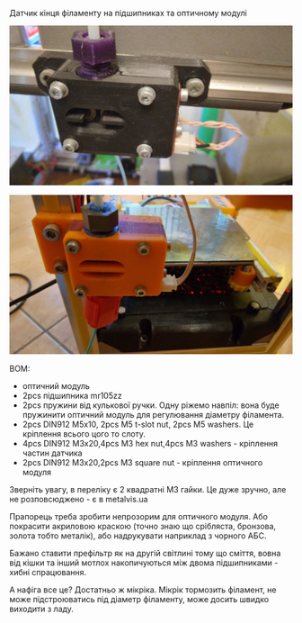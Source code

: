Датчик кінця філаменту на підшипниках та оптичному модулі

![](./photo/photo_2022-06-30_21-20-55.jpg)

![](./photo/photo_2022-06-30_21-21-19.jpg)

BOM:
- оптичний модуль
- 2pcs підшипника mr105zz
- 2pcs пружини від кулькової ручки. Одну ріжемо навпіл: вона буде пружинити оптичний модуль для регулювання діаметру філамента.
- 2pcs DIN912 M5x10, 2pcs M5 t-slot nut, 2pcs M5 washers. Це кріплення всього цого то слоту.
- 4pcs DIN912 M3x20,4pcs M3 hex nut,4pcs M3 washers - кріплення частин датчика
- 2pcs DIN912 M3x20,2pcs M3 square nut - кріплення оптичного модуля

Зверніть увагу, в переліку є 2 квадратні M3 гайки. Це дуже зручно, але не розповсюджено - є в metalvis.ua 

Прапорець треба зробити непрозорим для оптичного модуля. Або покрасити акриловою краскою (точно знаю що срібляста, бронзова, золота тобто металік), або надрукувати наприклад з чорного АБС.

Бажано ставити префільтр як на другій світлині тому що сміття, вовна від кішки та інший мотлох накопичуються між двома підшипниками - хибні спрацювання.

А нафіга все це? Достатньо ж мікріка. 
Мікрік тормозить філамент, не може підстроюватись під діаметр філаменту, може досить швидко виходити з ладу.
